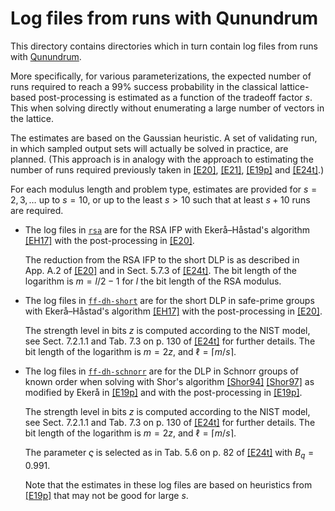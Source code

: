 # Log files from runs with Qunundrum
This directory contains directories which in turn contain log files from runs with [Qunundrum](https://github.com/ekera/qunundrum).

More specifically, for various parameterizations, the expected number of runs required to reach a 99% success probability in the classical lattice-based post-processing is estimated as a function of the tradeoff factor $s$.
This when solving directly without enumerating a large number of vectors in the lattice.

The estimates are based on the Gaussian heuristic.
A set of validating run, in which sampled output sets will actually be solved in practice, are planned.
(This approach is in analogy with the approach to estimating the number of runs required previously taken in [[E20]](https://doi.org/10.1007/s10623-020-00783-2), [[E21]](https://doi.org/10.1515/jmc-2020-0006), [[E19p]](https://doi.org/10.48550/arXiv.1905.09084) and [[E24t]](https://kth.diva-portal.org/smash/get/diva2:1902626/FULLTEXT01.pdf).)

For each modulus length and problem type, estimates are provided for $s = 2, 3, \ldots$ up to $s = 10$, or up to the least $s > 10$ such that at least $s + 10$ runs are required.

- The log files in [<code>rsa</code>](rsa) are for the RSA IFP with Ekerå–Håstad's algorithm [[EH17]](https://doi.org/10.1007/978-3-319-59879-6_20) with the post-processing in [[E20]](https://doi.org/10.1007/s10623-020-00783-2).

   The reduction from the RSA IFP to the short DLP is as described in App. A.2 of [[E20]](https://doi.org/10.1007/s10623-020-00783-2) and in Sect. 5.7.3 of [[E24t]](https://kth.diva-portal.org/smash/get/diva2:1902626/FULLTEXT01.pdf).
   The bit length of the logarithm is $m=l/2-1$ for $l$ the bit length of the RSA modulus.

- The log files in [<code>ff-dh-short</code>](ff-dh-short) are for the short DLP in safe-prime groups with Ekerå–Håstad's algorithm [[EH17]](https://doi.org/10.1007/978-3-319-59879-6_20) with the post-processing in [[E20]](https://doi.org/10.1007/s10623-020-00783-2).

   The strength level in bits $z$ is computed according to the NIST model, see Sect. 7.2.1.1 and Tab. 7.3 on p. 130 of [[E24t]](https://kth.diva-portal.org/smash/get/diva2:1902626/FULLTEXT01.pdf) for further details.
   The bit length of the logarithm is $m = 2z$, and $\ell = \lceil m / s \rceil$.

- The log files in [<code>ff-dh-schnorr</code>](ff-dh-schnorr) are for the DLP in Schnorr groups of known order when solving with Shor's algorithm [[Shor94]](https://doi.org/10.1109/SFCS.1994.365700) [[Shor97]](https://doi.org/10.1137/S0097539795293172) as modified by Ekerå in [[E19p]](https://doi.org/10.48550/arXiv.1905.09084) and with the post-processing in [[E19p]](https://doi.org/10.48550/arXiv.1905.09084).

   The strength level in bits $z$ is computed according to the NIST model, see Sect. 7.2.1.1 and Tab. 7.3 on p. 130 of [[E24t]](https://kth.diva-portal.org/smash/get/diva2:1902626/FULLTEXT01.pdf) for further details.
   The bit length of the logarithm is $m = 2z$, and $\ell = \lceil m / s \rceil$.

   The parameter $\varsigma$ is selected as in Tab. 5.6 on p. 82 of [[E24t]](https://kth.diva-portal.org/smash/get/diva2:1902626/FULLTEXT01.pdf) with $B_q = 0.991$.

   Note that the estimates in these log files are based on heuristics from [[E19p]](https://doi.org/10.48550/arXiv.1905.09084) that may not be good for large $s$.